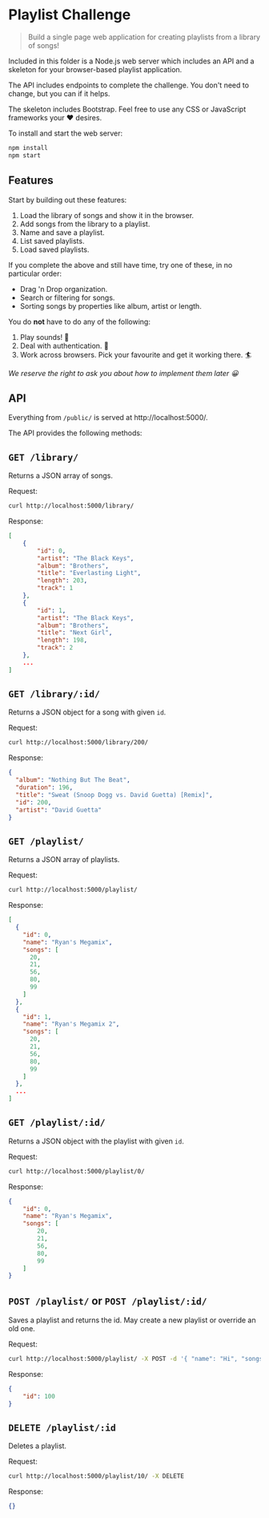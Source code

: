 Playlist Challenge
==========================

> Build a single page web application for creating playlists from a library of
> songs!

Included in this folder is a Node.js web server which includes an API and a
skeleton for your browser-based playlist application.

The API includes endpoints to complete the challenge. You don't need to change,
but you can if it helps.

The skeleton includes Bootstrap. Feel free to use any CSS or JavaScript
frameworks your ❤️ desires.

To install and start the web server:

```bash
npm install
npm start
```

Features
-----------------------------

Start by building out these features:

1. Load the library of songs and show it in the browser.
2. Add songs from the library to a playlist.
3. Name and save a playlist.
4. List saved playlists.
5. Load saved playlists.

If you complete the above and still have time, try one of these, in no
particular order:

* Drag 'n Drop organization.
* Search or filtering for songs.
* Sorting songs by properties like album, artist or length.

You do **not** have to do any of the following:

1. Play sounds! 🎵
2. Deal with authentication. 🔐
3. Work across browsers. Pick your favourite and get it working there. 🏄

*We reserve the right to ask you about how to implement them later 😀*


API
-------------------------------

Everything from `/public/` is served at http://localhost:5000/.

The API provides the following methods:


`GET /library/`
---------------

Returns a JSON array of songs.

Request:

```bash
curl http://localhost:5000/library/
```

Response:

```json
[
    {
        "id": 0,
        "artist": "The Black Keys",
        "album": "Brothers",
        "title": "Everlasting Light",
        "length": 203,
        "track": 1
    },
    {
        "id": 1,
        "artist": "The Black Keys",
        "album": "Brothers",
        "title": "Next Girl",
        "length": 198,
        "track": 2
    },
    ...
]
```

`GET /library/:id/`
---------------------

Returns a JSON object for a song with given `id`.

Request:

```bash
curl http://localhost:5000/library/200/
```

Response:

```json
{
  "album": "Nothing But The Beat",
  "duration": 196,
  "title": "Sweat (Snoop Dogg vs. David Guetta) [Remix]",
  "id": 200,
  "artist": "David Guetta"
}
```

`GET /playlist/`
---------------------

Returns a JSON array of playlists.

Request:

```bash
curl http://localhost:5000/playlist/
```

Response:

```json
[
  {
    "id": 0,
    "name": "Ryan's Megamix",
    "songs": [
      20,
      21,
      56,
      80,
      99
    ]
  },
  {
    "id": 1,
    "name": "Ryan's Megamix 2",
    "songs": [
      20,
      21,
      56,
      80,
      99
    ]
  },
  ...
]
```

`GET /playlist/:id/`
---------------------

Returns a JSON object with the playlist with given `id`.

Request:

```bash
curl http://localhost:5000/playlist/0/
```

Response:

```json
{
    "id": 0,
    "name": "Ryan's Megamix",
    "songs": [
        20,
        21,
        56,
        80,
        99
    ]
}
```

`POST /playlist/` or `POST /playlist/:id/`
-------------------------------------------

Saves a playlist and returns the id. May create a new playlist or override an
old one.

Request:

```bash
curl http://localhost:5000/playlist/ -X POST -d '{ "name": "Hi", "songs": [1,2,3,4]}' -H "Content-Type: application/json"
```


Response:

```json
{
    "id": 100
}
```


`DELETE /playlist/:id`
-------------------------

Deletes a playlist.

Request:

```bash
curl http://localhost:5000/playlist/10/ -X DELETE
```

Response:

```json
{}
```